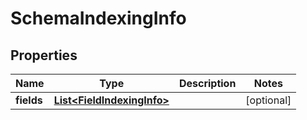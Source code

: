 
# SchemaIndexingInfo

## Properties
Name | Type | Description | Notes
------------ | ------------- | ------------- | -------------
**fields** | [**List&lt;FieldIndexingInfo&gt;**](FieldIndexingInfo.md) |  |  [optional]



